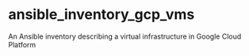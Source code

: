 # ansible_inventory_gcp_vms
An Ansible inventory describing a virtual infrastructure in Google Cloud Platform
